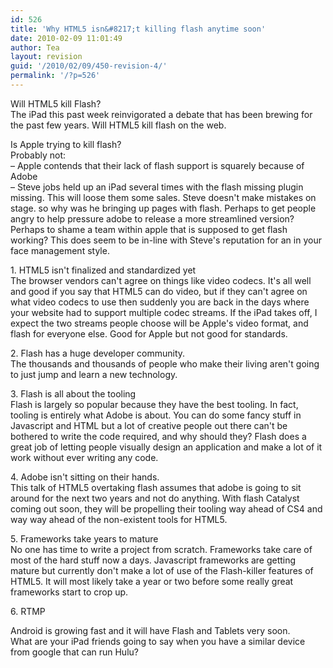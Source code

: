 ```yaml
---
id: 526
title: 'Why HTML5 isn&#8217;t killing flash anytime soon'
date: 2010-02-09 11:01:49
author: Tea
layout: revision
guid: '/2010/02/09/450-revision-4/'
permalink: '/?p=526'
---
```


Will HTML5 kill Flash?  
The iPad this past week reinvigorated a debate that has been brewing for the past few years. Will HTML5 kill flash on the web.

Is Apple trying to kill flash?  
Probably not:  
 – Apple contends that their lack of flash support is squarely because of Adobe  
 – Steve jobs held up an iPad several times with the flash missing plugin missing. This will loose them some sales. Steve doesn't make mistakes on stage. so why was he bringing up pages with flash. Perhaps to get people angry to help pressure adobe to release a more streamlined version? Perhaps to shame a team within apple that is supposed to get flash working? This does seem to be in-line with Steve's reputation for an in your face management style.

1\. HTML5 isn't finalized and standardized yet  
The browser vendors can't agree on things like video codecs. It's all well and good if you say that HTML5 can do video, but if they can't agree on what video codecs to use then suddenly you are back in the days where your website had to support multiple codec streams. If the iPad takes off, I expect the two streams people choose will be Apple's video format, and flash for everyone else. Good for Apple but not good for standards.

2\. Flash has a huge developer community.  
The thousands and thousands of people who make their living aren't going to just jump and learn a new technology.

3\. Flash is all about the tooling  
Flash is largely so popular because they have the best tooling. In fact, tooling is entirely what Adobe is about. You can do some fancy stuff in Javascript and HTML but a lot of creative people out there can't be bothered to write the code required, and why should they? Flash does a great job of letting people visually design an application and make a lot of it work without ever writing any code.

4\. Adobe isn't sitting on their hands.  
This talk of HTML5 overtaking flash assumes that adobe is going to sit around for the next two years and not do anything. With flash Catalyst coming out soon, they will be propelling their tooling way ahead of CS4 and way way ahead of the non-existent tools for HTML5.

5\. Frameworks take years to mature  
No one has time to write a project from scratch. Frameworks take care of most of the hard stuff now a days. Javascript frameworks are getting mature but currently don't make a lot of use of the Flash-killer features of HTML5. It will most likely take a year or two before some really great frameworks start to crop up.

6\. RTMP

Android is growing fast and it will have Flash and Tablets very soon.  
What are your iPad friends going to say when you have a similar device from google that can run Hulu?